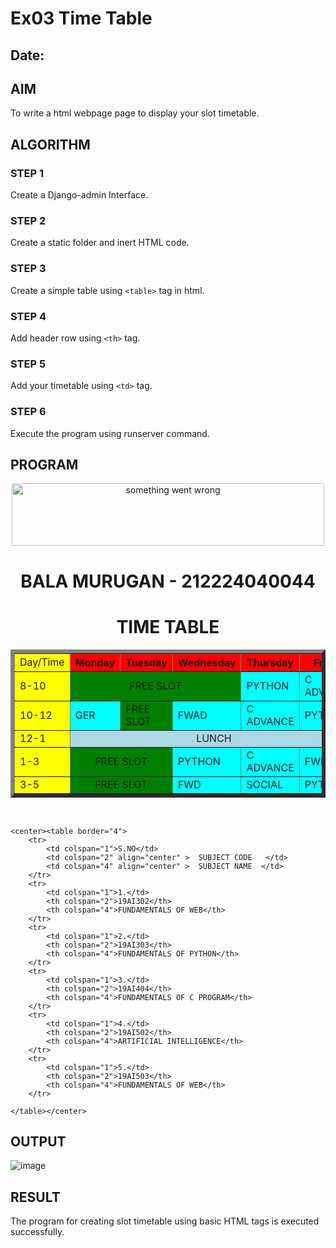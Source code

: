 # Ex03 Time Table
## Date:

## AIM
To write a html webpage page to display your slot timetable.

## ALGORITHM
### STEP 1
Create a Django-admin Interface.

### STEP 2
Create a static folder and inert HTML code.

### STEP 3
Create a simple table using ```<table>``` tag in html.

### STEP 4
Add header row using ```<th>``` tag.

### STEP 5
Add your timetable using ```<td>``` tag.

### STEP 6
Execute the program using runserver command.

## PROGRAM
<!DOCTYPE html>
<html lang="en">
<head>
    <meta charset="UTF-8">
    <meta name="viewport" content="width=device-width, initial-scale=1.0">
    <title>Document</title>
</head>
<body>
    <center><img src="hello.img.jpg" height="100px" width="500px" alt="something went wrong"/></center>
    <center><h1>BALA MURUGAN - 212224040044</h1></center>
    <center><h1>TIME TABLE</h1></center>
    <center><table border="6">
        <tr>
            <td bgcolor="Yellow">Day/Time</td>
            <th bgcolor="REd">Monday</th>
            <th bgcolor="REd">Tuesday</th>
            <th bgcolor="REd">Wednesday</th>
            <th bgcolor="REd">Thursday</th>
            <th bgcolor="REd">Friday</th>
        </tr>
        <tr>
            <td bgcolor="Yellow">8-10</td>
            <td colspan="3" align="center" bgcolor="green">     FREE SLOT   </td>
            <td bgcolor="cyan">PYTHON</td>
            <td bgcolor="cyan">C ADVANCE</td>
        </tr> 
        <tr>
            <td bgcolor="Yellow">10-12</td>
            <td bgcolor="cyan">GER</td>
            <td bgcolor="green">FREE SLOT</td>
            <td bgcolor="cyan">FWAD</td>
            <td bgcolor="cyan">C ADVANCE</td>
            <td bgcolor="cyan">PYTHON</td>
        </tr>
        <tr>
            <td bgcolor="Yellow">12-1</td>
            <td colspan="5" align="center" bgcolor="lightblue">LUNCH</td>
        </tr>
        <tr>
            <td bgcolor="Yellow">1-3</td>
            <td colspan="2" align="center" bgcolor="green">FREE SLOT</td>
            <td bgcolor="cyan">PYTHON</td>
            <td bgcolor="cyan">C ADVANCE</td>
            <td bgcolor="cyan">FWD</td>
        </tr>
        <tr>
            <td bgcolor="Yellow" >3-5</td>
            <td colspan="2" align="center"bgcolor="green">FREE SLOT</td>
            <td bgcolor="cyan">FWD</td>
            <td bgcolor="cyan">SOCIAL</td>
            <td bgcolor="cyan">PYTHON</td>
        </tr>
    </table></center><br>


    <center><table border="4">
        <tr>
            <td colspan="1">S.NO</td>
            <td colspan="2" align="center" >  SUBJECT CODE   </td>
            <td colspan="4" align="center" >  SUBJECT NAME  </td>
        </tr>
        <tr>
            <td colspan="1">1.</td>
            <th colspan="2">19AI302</th>
            <th colspan="4">FUNDAMENTALS OF WEB</th>
        </tr>
        <tr>
            <td colspan="1">2.</td>
            <th colspan="2">19AI303</th>
            <th colspan="4">FUNDAMENTALS OF PYTHON</th>
        </tr>
        <tr>
            <td colspan="1">3.</td>
            <th colspan="2">19AI404</th>
            <th colspan="4">FUNDAMENTALS OF C PROGRAM</th>
        </tr>
        <tr>
            <td colspan="1">4.</td>
            <th colspan="2">19AI502</th>
            <th colspan="4">ARTIFICIAL INTELLIGENCE</th>
        </tr>
        <tr>
            <td colspan="1">5.</td>
            <th colspan="2">19AI503</th>
            <th colspan="4">FUNDAMENTALS OF WEB</th>
        </tr>

    </table></center>
</body>
</html>


## OUTPUT
![image](https://github.com/user-attachments/assets/fd8ec6ec-fb8a-4b31-b9e4-08388c543a2c)


## RESULT
The program for creating slot timetable using basic HTML tags is executed successfully.
